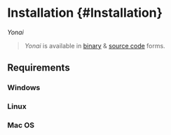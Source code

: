 # Installation {#Installation}
*Yonai*

> *Yonai* is available in [binary](https://github.com/lcomstive/Yonai/releases) & [source code](https://github.com/lcomstive/Yonai) forms.

## Requirements
### Windows

### Linux

### Mac OS
